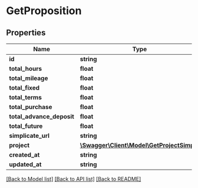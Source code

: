 # GetProposition

## Properties
Name | Type | Description | Notes
------------ | ------------- | ------------- | -------------
**id** | **string** |  | [optional] 
**total_hours** | **float** |  | [optional] 
**total_mileage** | **float** |  | [optional] 
**total_fixed** | **float** |  | [optional] 
**total_terms** | **float** |  | [optional] 
**total_purchase** | **float** |  | [optional] 
**total_advance_deposit** | **float** |  | [optional] 
**total_future** | **float** |  | [optional] 
**simplicate_url** | **string** |  | [optional] 
**project** | [**\Swagger\Client\Model\GetProjectSimple**](GetProjectSimple.md) |  | [optional] 
**created_at** | **string** |  | [optional] 
**updated_at** | **string** |  | [optional] 

[[Back to Model list]](../README.md#documentation-for-models) [[Back to API list]](../README.md#documentation-for-api-endpoints) [[Back to README]](../README.md)


